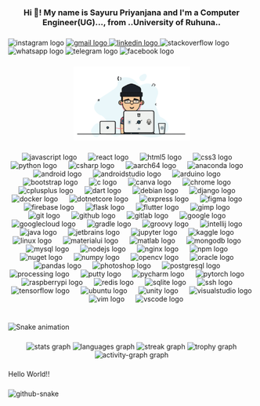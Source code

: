 <h3 align="center">Hi 👋! My name is Sayuru Priyanjana and I'm a Computer Engineer(UG)..., from ..University of Ruhuna..</h3>

###

<div align="left">
  <img src="https://img.shields.io/static/v1?message=Instagram&logo=instagram&label=&color=E4405F&logoColor=white&labelColor=&style=for-the-badge" height="20" alt="instagram logo"  />
  <a href="sayurupriyanjana@gmail.com" target="_blank">
    <img src="https://img.shields.io/static/v1?message=Gmail&logo=gmail&label=&color=D14836&logoColor=white&labelColor=&style=for-the-badge" height="20" alt="gmail logo"  />
  </a>
  <a href="www.linkedin.com/in/sayuru-priyanjana-69aa45354" target="_blank">
    <img src="https://img.shields.io/static/v1?message=LinkedIn&logo=linkedin&label=&color=0077B5&logoColor=white&labelColor=&style=for-the-badge" height="20" alt="linkedin logo"  />
  </a>
  <img src="https://img.shields.io/static/v1?message=Stackoverflow&logo=stackoverflow&label=&color=FE7A16&logoColor=white&labelColor=&style=for-the-badge" height="20" alt="stackoverflow logo"  />
  <img src="https://img.shields.io/static/v1?message=Whatsapp&logo=whatsapp&label=&color=25D366&logoColor=white&labelColor=&style=for-the-badge" height="20" alt="whatsapp logo"  />
  <img src="https://img.shields.io/static/v1?message=Telegram&logo=telegram&label=&color=2CA5E0&logoColor=white&labelColor=&style=for-the-badge" height="20" alt="telegram logo"  />
  <img src="https://img.shields.io/static/v1?message=Facebook&logo=facebook&label=&color=1877F2&logoColor=white&labelColor=&style=for-the-badge" height="20" alt="facebook logo"  />
</div>

###

<div align="center">
  <img height="150" src="https://raw.githubusercontent.com/imakshath/imakshath/master/1%20IRGHmiGsa16stedQvIaZfw.gif"  />
</div>

###

<div align="center">
  <img src="https://cdn.jsdelivr.net/gh/devicons/devicon/icons/javascript/javascript-original.svg" height="38" alt="javascript logo"  />
  <img width="15" />
  <img src="https://cdn.jsdelivr.net/gh/devicons/devicon/icons/react/react-original.svg" height="38" alt="react logo"  />
  <img width="15" />
  <img src="https://cdn.jsdelivr.net/gh/devicons/devicon/icons/html5/html5-original.svg" height="38" alt="html5 logo"  />
  <img width="15" />
  <img src="https://cdn.jsdelivr.net/gh/devicons/devicon/icons/css3/css3-original.svg" height="38" alt="css3 logo"  />
  <img width="15" />
  <img src="https://cdn.jsdelivr.net/gh/devicons/devicon/icons/python/python-original.svg" height="38" alt="python logo"  />
  <img width="15" />
  <img src="https://cdn.jsdelivr.net/gh/devicons/devicon/icons/csharp/csharp-original.svg" height="38" alt="csharp logo"  />
  <img width="15" />
  <img src="https://cdn.jsdelivr.net/gh/devicons/devicon/icons/aarch64/aarch64-original.svg" height="38" alt="aarch64 logo"  />
  <img width="15" />
  <img src="https://cdn.jsdelivr.net/gh/devicons/devicon/icons/anaconda/anaconda-original.svg" height="38" alt="anaconda logo"  />
  <img width="15" />
  <img src="https://cdn.jsdelivr.net/gh/devicons/devicon/icons/android/android-original.svg" height="38" alt="android logo"  />
  <img width="15" />
  <img src="https://cdn.jsdelivr.net/gh/devicons/devicon/icons/androidstudio/androidstudio-original.svg" height="38" alt="androidstudio logo"  />
  <img width="15" />
  <img src="https://cdn.jsdelivr.net/gh/devicons/devicon/icons/arduino/arduino-original.svg" height="38" alt="arduino logo"  />
  <img width="15" />
  <img src="https://cdn.jsdelivr.net/gh/devicons/devicon/icons/bootstrap/bootstrap-original.svg" height="38" alt="bootstrap logo"  />
  <img width="15" />
  <img src="https://cdn.jsdelivr.net/gh/devicons/devicon/icons/c/c-original.svg" height="38" alt="c logo"  />
  <img width="15" />
  <img src="https://cdn.jsdelivr.net/gh/devicons/devicon/icons/canva/canva-original.svg" height="38" alt="canva logo"  />
  <img width="15" />
  <img src="https://cdn.jsdelivr.net/gh/devicons/devicon/icons/chrome/chrome-original.svg" height="38" alt="chrome logo"  />
  <img width="15" />
  <img src="https://cdn.jsdelivr.net/gh/devicons/devicon/icons/cplusplus/cplusplus-original.svg" height="38" alt="cplusplus logo"  />
  <img width="15" />
  <img src="https://cdn.jsdelivr.net/gh/devicons/devicon/icons/dart/dart-original.svg" height="38" alt="dart logo"  />
  <img width="15" />
  <img src="https://cdn.jsdelivr.net/gh/devicons/devicon/icons/debian/debian-original.svg" height="38" alt="debian logo"  />
  <img width="15" />
  <img src="https://cdn.jsdelivr.net/gh/devicons/devicon/icons/django/django-plain.svg" height="38" alt="django logo"  />
  <img width="15" />
  <img src="https://cdn.jsdelivr.net/gh/devicons/devicon/icons/docker/docker-original.svg" height="38" alt="docker logo"  />
  <img width="15" />
  <img src="https://cdn.jsdelivr.net/gh/devicons/devicon/icons/dotnetcore/dotnetcore-original.svg" height="38" alt="dotnetcore logo"  />
  <img width="15" />
  <img src="https://cdn.jsdelivr.net/gh/devicons/devicon/icons/express/express-original.svg" height="38" alt="express logo"  />
  <img width="15" />
  <img src="https://cdn.jsdelivr.net/gh/devicons/devicon/icons/figma/figma-original.svg" height="38" alt="figma logo"  />
  <img width="15" />
  <img src="https://cdn.jsdelivr.net/gh/devicons/devicon/icons/firebase/firebase-plain.svg" height="38" alt="firebase logo"  />
  <img width="15" />
  <img src="https://cdn.jsdelivr.net/gh/devicons/devicon/icons/flask/flask-original.svg" height="38" alt="flask logo"  />
  <img width="15" />
  <img src="https://cdn.jsdelivr.net/gh/devicons/devicon/icons/flutter/flutter-original.svg" height="38" alt="flutter logo"  />
  <img width="15" />
  <img src="https://cdn.jsdelivr.net/gh/devicons/devicon/icons/gimp/gimp-original.svg" height="38" alt="gimp logo"  />
  <img width="15" />
  <img src="https://cdn.jsdelivr.net/gh/devicons/devicon/icons/git/git-original.svg" height="38" alt="git logo"  />
  <img width="15" />
  <img src="https://cdn.jsdelivr.net/gh/devicons/devicon/icons/github/github-original.svg" height="38" alt="github logo"  />
  <img width="15" />
  <img src="https://cdn.jsdelivr.net/gh/devicons/devicon/icons/gitlab/gitlab-original.svg" height="38" alt="gitlab logo"  />
  <img width="15" />
  <img src="https://cdn.jsdelivr.net/gh/devicons/devicon/icons/google/google-original.svg" height="38" alt="google logo"  />
  <img width="15" />
  <img src="https://cdn.jsdelivr.net/gh/devicons/devicon/icons/googlecloud/googlecloud-original.svg" height="38" alt="googlecloud logo"  />
  <img width="15" />
  <img src="https://cdn.jsdelivr.net/gh/devicons/devicon/icons/gradle/gradle-original.svg" height="38" alt="gradle logo"  />
  <img width="15" />
  <img src="https://cdn.jsdelivr.net/gh/devicons/devicon/icons/groovy/groovy-original.svg" height="38" alt="groovy logo"  />
  <img width="15" />
  <img src="https://cdn.jsdelivr.net/gh/devicons/devicon/icons/intellij/intellij-original.svg" height="38" alt="intellij logo"  />
  <img width="15" />
  <img src="https://cdn.jsdelivr.net/gh/devicons/devicon/icons/java/java-original.svg" height="38" alt="java logo"  />
  <img width="15" />
  <img src="https://cdn.jsdelivr.net/gh/devicons/devicon/icons/jetbrains/jetbrains-original.svg" height="38" alt="jetbrains logo"  />
  <img width="15" />
  <img src="https://cdn.jsdelivr.net/gh/devicons/devicon/icons/jupyter/jupyter-original.svg" height="38" alt="jupyter logo"  />
  <img width="15" />
  <img src="https://cdn.jsdelivr.net/gh/devicons/devicon/icons/kaggle/kaggle-original.svg" height="38" alt="kaggle logo"  />
  <img width="15" />
  <img src="https://cdn.jsdelivr.net/gh/devicons/devicon/icons/linux/linux-original.svg" height="38" alt="linux logo"  />
  <img width="15" />
  <img src="https://cdn.jsdelivr.net/gh/devicons/devicon/icons/materialui/materialui-original.svg" height="38" alt="materialui logo"  />
  <img width="15" />
  <img src="https://cdn.jsdelivr.net/gh/devicons/devicon/icons/matlab/matlab-original.svg" height="38" alt="matlab logo"  />
  <img width="15" />
  <img src="https://cdn.jsdelivr.net/gh/devicons/devicon/icons/mongodb/mongodb-original.svg" height="38" alt="mongodb logo"  />
  <img width="15" />
  <img src="https://cdn.jsdelivr.net/gh/devicons/devicon/icons/mysql/mysql-original.svg" height="38" alt="mysql logo"  />
  <img width="15" />
  <img src="https://cdn.jsdelivr.net/gh/devicons/devicon/icons/nodejs/nodejs-original.svg" height="38" alt="nodejs logo"  />
  <img width="15" />
  <img src="https://cdn.jsdelivr.net/gh/devicons/devicon/icons/nginx/nginx-original.svg" height="38" alt="nginx logo"  />
  <img width="15" />
  <img src="https://cdn.jsdelivr.net/gh/devicons/devicon/icons/npm/npm-original-wordmark.svg" height="38" alt="npm logo"  />
  <img width="15" />
  <img src="https://cdn.jsdelivr.net/gh/devicons/devicon/icons/nuget/nuget-original.svg" height="38" alt="nuget logo"  />
  <img width="15" />
  <img src="https://cdn.jsdelivr.net/gh/devicons/devicon/icons/numpy/numpy-original.svg" height="38" alt="numpy logo"  />
  <img width="15" />
  <img src="https://cdn.jsdelivr.net/gh/devicons/devicon/icons/opencv/opencv-original.svg" height="38" alt="opencv logo"  />
  <img width="15" />
  <img src="https://cdn.jsdelivr.net/gh/devicons/devicon/icons/oracle/oracle-original.svg" height="38" alt="oracle logo"  />
  <img width="15" />
  <img src="https://cdn.jsdelivr.net/gh/devicons/devicon/icons/pandas/pandas-original.svg" height="38" alt="pandas logo"  />
  <img width="15" />
  <img src="https://cdn.jsdelivr.net/gh/devicons/devicon/icons/photoshop/photoshop-plain.svg" height="38" alt="photoshop logo"  />
  <img width="15" />
  <img src="https://cdn.jsdelivr.net/gh/devicons/devicon/icons/postgresql/postgresql-original.svg" height="38" alt="postgresql logo"  />
  <img width="15" />
  <img src="https://cdn.jsdelivr.net/gh/devicons/devicon/icons/processing/processing-original.svg" height="38" alt="processing logo"  />
  <img width="15" />
  <img src="https://cdn.jsdelivr.net/gh/devicons/devicon/icons/putty/putty-original.svg" height="38" alt="putty logo"  />
  <img width="15" />
  <img src="https://cdn.jsdelivr.net/gh/devicons/devicon/icons/pycharm/pycharm-original.svg" height="38" alt="pycharm logo"  />
  <img width="15" />
  <img src="https://cdn.jsdelivr.net/gh/devicons/devicon/icons/pytorch/pytorch-original.svg" height="38" alt="pytorch logo"  />
  <img width="15" />
  <img src="https://cdn.jsdelivr.net/gh/devicons/devicon/icons/raspberrypi/raspberrypi-original.svg" height="38" alt="raspberrypi logo"  />
  <img width="15" />
  <img src="https://cdn.jsdelivr.net/gh/devicons/devicon/icons/redis/redis-original.svg" height="38" alt="redis logo"  />
  <img width="15" />
  <img src="https://cdn.jsdelivr.net/gh/devicons/devicon/icons/sqlite/sqlite-original.svg" height="38" alt="sqlite logo"  />
  <img width="15" />
  <img src="https://cdn.jsdelivr.net/gh/devicons/devicon/icons/ssh/ssh-original.svg" height="38" alt="ssh logo"  />
  <img width="15" />
  <img src="https://cdn.jsdelivr.net/gh/devicons/devicon/icons/tensorflow/tensorflow-original.svg" height="38" alt="tensorflow logo"  />
  <img width="15" />
  <img src="https://cdn.jsdelivr.net/gh/devicons/devicon/icons/ubuntu/ubuntu-plain.svg" height="38" alt="ubuntu logo"  />
  <img width="15" />
  <img src="https://cdn.jsdelivr.net/gh/devicons/devicon/icons/unity/unity-original.svg" height="38" alt="unity logo"  />
  <img width="15" />
  <img src="https://cdn.jsdelivr.net/gh/devicons/devicon/icons/visualstudio/visualstudio-plain.svg" height="38" alt="visualstudio logo"  />
  <img width="15" />
  <img src="https://cdn.jsdelivr.net/gh/devicons/devicon/icons/vim/vim-original.svg" height="38" alt="vim logo"  />
  <img width="15" />
  <img src="https://cdn.jsdelivr.net/gh/devicons/devicon/icons/vscode/vscode-original.svg" height="38" alt="vscode logo"  />
</div>

###

<br clear="both">

<img src="https://raw.githubusercontent.com/Sayuru-Priyanjana/Sayuru-Priyanjana/output/snake.svg" alt="Snake animation" />

###

<div align="center">
  <img src="https://github-readme-stats.vercel.app/api?username=Sayuru-Priyanjana&hide_title=false&hide_rank=false&show_icons=true&include_all_commits=true&count_private=true&disable_animations=false&theme=dracula&locale=en&hide_border=false&order=1" height="150" alt="stats graph"  />
  <img src="https://github-readme-stats.vercel.app/api/top-langs?username=Sayuru-Priyanjana&locale=en&hide_title=false&layout=compact&card_width=320&langs_count=5&theme=dracula&hide_border=false&order=2" height="150" alt="languages graph"  />
  <img src="https://streak-stats.demolab.com?user=Sayuru-Priyanjana&locale=en&mode=daily&theme=dracula&hide_border=false&border_radius=5&order=3" height="150" alt="streak graph"  />
  <img src="https://github-profile-trophy.vercel.app?username=Sayuru-Priyanjana&theme=dracula&column=-1&row=1&margin-w=8&margin-h=8&no-bg=false&no-frame=false&order=4" height="150" alt="trophy graph"  />
  <img src="https://github-readme-activity-graph.vercel.app/graph?username=Sayuru-Priyanjana&radius=16&theme=react&area=true&order=5" height="300" alt="activity-graph graph"  />
</div>

###

<p align="left">Hello World!!</p>

###

<picture>
  <source media="(prefers-color-scheme: dark)" srcset="https://raw.githubusercontent.com/tobiasmeyhoefer/tobiasmeyhoefer/output/github-snake-dark.svg" />
  <source media="(prefers-color-scheme: light)" srcset="https://raw.githubusercontent.com/tobiasmeyhoefer/tobiasmeyhoefer/output/github-snake.svg" />
  <img alt="github-snake" src="https://raw.githubusercontent.com/tobiasmeyhoefer/tobiasmeyhoefer/output/github-snake.svg" />
</picture>
